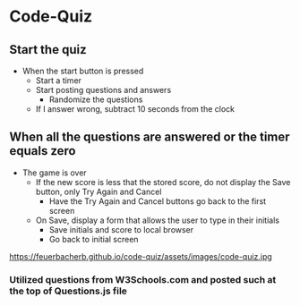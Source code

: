 # Code-Quiz

## Start the quiz
* When the start button is pressed
  * Start a timer
  * Start posting questions and answers
    * Randomize the questions
  * If I answer wrong, subtract 10 seconds from the clock

## When all the questions are answered or the timer equals zero
* The game is over
  * If the new score is less that the stored score, do not display the Save button, only Try Again and Cancel
    * Have the Try Again and Cancel buttons go back to the first screen
  * On Save, display a form that allows the user to type in their initials
    * Save initials and score to local browser
    * Go back to initial screen

https://feuerbacherb.github.io/code-quiz/assets/images/code-quiz.jpg


### Utilized questions from W3Schools.com and posted such at the top of Questions.js file